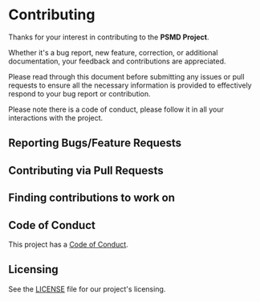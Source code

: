 # Contributing

Thanks for your interest in contributing to the **PSMD Project**.

Whether it's a bug report, new feature, correction, or additional documentation, your feedback and contributions are appreciated.

Please read through this document before submitting any issues or pull requests to ensure all the necessary information is provided to effectively respond to your bug report or contribution.

Please note there is a code of conduct, please follow it in all your interactions with the project.

## Reporting Bugs/Feature Requests

## Contributing via Pull Requests

## Finding contributions to work on

## Code of Conduct

This project has a [Code of Conduct](CODE_OF_CONDUCT.md).

## Licensing

See the [LICENSE](LICENSE.txt) file for our project's licensing.
